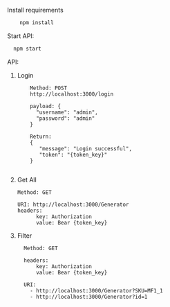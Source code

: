 Install requirements

```bash
    npm install
```

Start API:

```bash
  npm start
```

API:
1. Login
    ```
        Method: POST
        http://localhost:3000/login
   
        payload: {
          "username": "admin",
          "password": "admin"
        }
   
        Return:
        {
           "message": "Login successful",
           "token": "{token_key}"
        }
        
    ```
   
2. Get All
    ```
   Method: GET
   
   URI: http://localhost:3000/Generator
   headers: 
          key: Authorization 
          value: Bear {token_key}
   
   ```

4. Filter


    ```
      Method: GET
      
      headers: 
          key: Authorization 
          value: Bear {token_key}
   
      URI: 
        - http://localhost:3000/Generator?SKU=MF1_1
        - http://localhost:3000/Generator?id=1
     
   ```